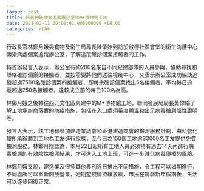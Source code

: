 ```yaml
---
layout: post
title: 特首到訪個案追蹤辦公室和M+博物館工地
date: 2021-02-11 20:06:01.000000000 +08:00
categories: rthk
---
```


行政長官林鄭月娥與食物及衞生局局長陳肇始到訪於啟德社區會堂的衞生防護中心傳染病處個案追蹤辦公室，了解追蹤確診個案接觸者的工作。

特首辦發言人表示，辦公室有約200名來自不同紀律部隊的人員參與，協助尋找和聯絡確診個案的接觸者，並按需要將他們送往檢疫中心，又表示辦公室成功協助追蹤超過7500名確診個案的接觸者，即每宗確診個案找出5名接觸者，平均每日追蹤超過250名接觸者，遠較成立前的每日100名為高。

林鄭月娥之後轉往西九文化區興建中的M+博物館工地，聯同發展局局長黃偉綸了解工地承辦商落實的防疫措施，包括在入口處須量度體温和出示病毒檢測陰性證明等。

發言人表示，該工地有參加建造業議會和香港建造商會的檢測服務計劃，由私營化驗所承辦商到工地為工友進行採樣，至今已為150個工地逾33000名工友提供免費檢測服務。林鄭月娥認為，本月22日起所有工地人員必須持有過去14天內進行病毒檢測的有效陰性檢測結果，才可進入工地上班，可進一步減低病毒傳播的風險。

林鄭月娥又說，建造業及很多其他界別近日推出不同措施，令工程可以如期進行，不同處所可以重新開放營業，她期望疫情持續放緩，市民在農曆新年假期後，生活可以逐步回復正常。
